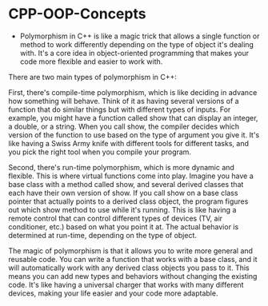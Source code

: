 # CPP-OOP-Concepts


+ Polymorphism in C++ is like a magic trick that allows a single function or method to work differently depending on the type of object it's dealing with. It's a core idea in object-oriented programming that makes your code more flexible and easier to work with.

There are two main types of polymorphism in C++:

First, there's compile-time polymorphism, which is like deciding in advance how something will behave. Think of it as having several versions of a function that do similar things but with different types of inputs. For example, you might have a function called show that can display an integer, a double, or a string. When you call show, the compiler decides which version of the function to use based on the type of argument you give it. It's like having a Swiss Army knife with different tools for different tasks, and you pick the right tool when you compile your program.

Second, there's run-time polymorphism, which is more dynamic and flexible. This is where virtual functions come into play. Imagine you have a base class with a method called show, and several derived classes that each have their own version of show. If you call show on a base class pointer that actually points to a derived class object, the program figures out which show method to use while it's running. This is like having a remote control that can control different types of devices (TV, air conditioner, etc.) based on what you point it at. The actual behavior is determined at run-time, depending on the type of object.

The magic of polymorphism is that it allows you to write more general and reusable code. You can write a function that works with a base class, and it will automatically work with any derived class objects you pass to it. This means you can add new types and behaviors without changing the existing code. It's like having a universal charger that works with many different devices, making your life easier and your code more adaptable.
